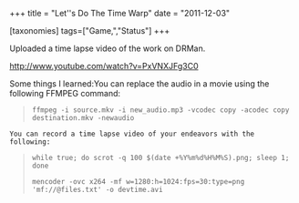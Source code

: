 +++
title = "Let''s Do The Time Warp"
date = "2011-12-03"

[taxonomies]
tags=["Game,","Status"]
+++

Uploaded a time lapse video of the work on DRMan.

http://www.youtube.com/watch?v=PxVNXJFg3C0

Some things I learned:You can replace the audio in a movie using the following FFMPEG command:

> ```
> ffmpeg -i source.mkv -i new_audio.mp3 -vcodec copy -acodec copy destination.mkv -newaudio
> ```

```
You can record a time lapse video of your endeavors with the following:
```

> ```
> while true; do scrot -q 100 $(date +%Y%m%d%H%M%S).png; sleep 1; done
> ```
>
> ```
> mencoder -ovc x264 -mf w=1280:h=1024:fps=30:type=png 'mf://@files.txt' -o devtime.avi
> ```

```

```
